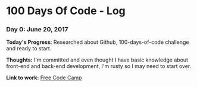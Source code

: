 # 100 Days Of Code - Log

### Day 0: June 20, 2017

**Today's Progress**: Researched about Github, 100-days-of-code challenge and ready to start.

**Thoughts:** I'm committed and even thought I have basic knowledge about front-end and back-end development, I'm rusty so I may need to start over.

**Link to work:** [Free Code Camp](http://www.freecodecamp.com/map)
